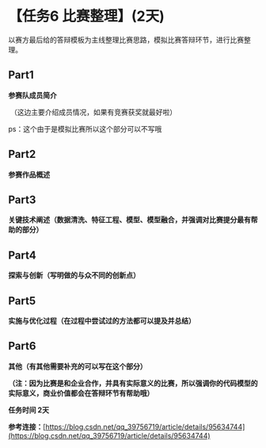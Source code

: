 # 【任务6 比赛整理】(2天)

以赛方最后给的答辩模板为主线整理比赛思路，模拟比赛答辩环节，进行比赛整理。

## Part1

**参赛队成员简介**

 （这边主要介绍成员情况，如果有竞赛获奖就最好啦）

ps：这个由于是模拟比赛所以这个部分可以不写哦

## Part2

**参赛作品概述**

## Part3

**关键技术阐述（数据清洗、特征工程、模型、模型融合，并强调对比赛提分最有帮助的部分）**

## Part4

**探索与创新（写明做的与众不同的创新点）**

## Part5

**实施与优化过程（在过程中尝试过的方法都可以提及并总结）**

## Part6

**其他（有其他需要补充的可以写在这个部分）**



**（注：因为比赛是和企业合作，并具有实际意义的比赛，所以强调你的代码模型的实际意义，商业价值都会在答辩环节有帮助哦）**





**任务时间 2天**

**参考连接：**[https://blog.csdn.net/qq_39756719/article/details/95634744](https://blog.csdn.net/qq_39756719/article/details/95634744)
